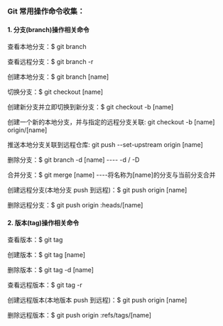 ### Git 常用操作命令收集：

#### 1. 分支(branch)操作相关命令

查看本地分支：$ git branch

查看远程分支：$ git branch -r

创建本地分支：$ git branch [name] 

切换分支：$ git checkout [name]

创建新分支并立即切换到新分支：$ git checkout -b [name]

创建一个新的本地分支，并与指定的远程分支关联: git checkout -b [name] origin/[name]

推送本地分支关联到远程仓库: git push --set-upstream origin [name]

删除分支：$ git branch -d [name] ---- -d / -D

合并分支：$ git merge [name] ----将名称为[name]的分支与当前分支合并

创建远程分支(本地分支 push 到远程)：$ git push origin [name]

删除远程分支：$ git push origin :heads/[name]

#### 2. 版本(tag)操作相关命令

查看版本：$ git tag

创建版本：$ git tag [name]

删除版本：$ git tag -d [name]

查看远程版本：$ git tag -r

创建远程版本(本地版本 push 到远程)：$ git push origin [name]

删除远程版本：$ git push origin :refs/tags/[name]
